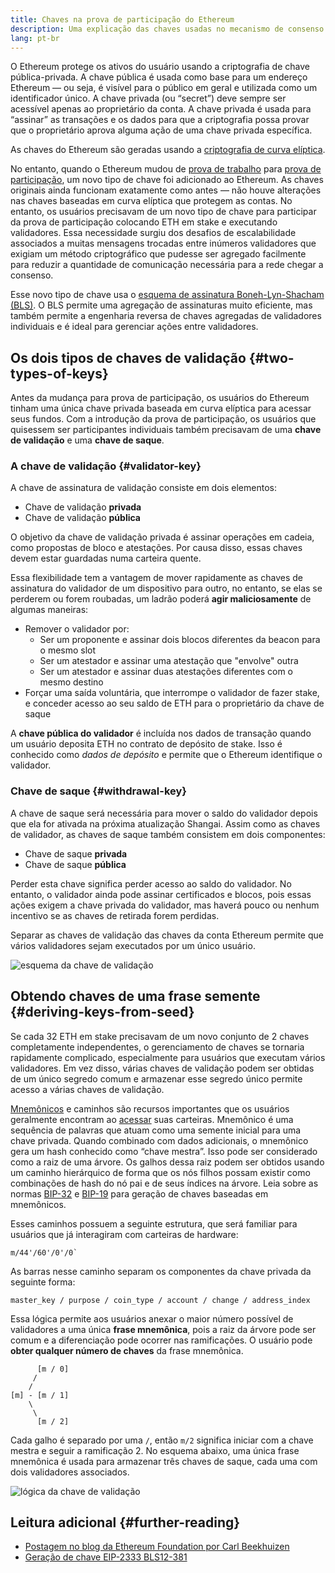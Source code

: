 ```yaml
---
title: Chaves na prova de participação do Ethereum
description: Uma explicação das chaves usadas no mecanismo de consenso da prova de participação do Ethereum
lang: pt-br
---
```


O Ethereum protege os ativos do usuário usando a criptografia de chave pública-privada. A chave pública é usada como base para um endereço Ethereum — ou seja, é visível para o público em geral e utilizada como um identificador único. A chave privada (ou “secret”) deve sempre ser acessível apenas ao proprietário da conta. A chave privada é usada para “assinar” as transações e os dados para que a criptografia possa provar que o proprietário aprova alguma ação de uma chave privada específica.

As chaves do Ethereum são geradas usando a [criptografia de curva elíptica](https://en.wikipedia.org/wiki/Elliptic-curve_cryptography).

No entanto, quando o Ethereum mudou de [prova de trabalho](/developers/docs/consensus-mechanisms/pow) para [prova de participação](/developers/docs/consensus-mechanisms/pos), um novo tipo de chave foi adicionado ao Ethereum. As chaves originais ainda funcionam exatamente como antes — não houve alterações nas chaves baseadas em curva elíptica que protegem as contas. No entanto, os usuários precisavam de um novo tipo de chave para participar da prova de participação colocando ETH em stake e executando validadores. Essa necessidade surgiu dos desafios de escalabilidade associados a muitas mensagens trocadas entre inúmeros validadores que exigiam um método criptográfico que pudesse ser agregado facilmente para reduzir a quantidade de comunicação necessária para a rede chegar a consenso.

Esse novo tipo de chave usa o [esquema de assinatura Boneh-Lyn-Shacham (BLS)](https://wikipedia.org/wiki/BLS_digital_signature). O BLS permite uma agregação de assinaturas muito eficiente, mas também permite a engenharia reversa de chaves agregadas de validadores individuais e é ideal para gerenciar ações entre validadores.

## Os dois tipos de chaves de validação {#two-types-of-keys}

Antes da mudança para prova de participação, os usuários do Ethereum tinham uma única chave privada baseada em curva elíptica para acessar seus fundos. Com a introdução da prova de participação, os usuários que quisessem ser participantes individuais também precisavam de uma **chave de validação** e uma **chave de saque**.

### A chave de validação {#validator-key}

A chave de assinatura de validação consiste em dois elementos:

- Chave de validação **privada**
- Chave de validação **pública**

O objetivo da chave de validação privada é assinar operações em cadeia, como propostas de bloco e atestações. Por causa disso, essas chaves devem estar guardadas numa carteira quente.

Essa flexibilidade tem a vantagem de mover rapidamente as chaves de assinatura do validador de um dispositivo para outro, no entanto, se elas se perderem ou forem roubadas, um ladrão poderá **agir maliciosamente** de algumas maneiras:

- Remover o validador por:
  - Ser um proponente e assinar dois blocos diferentes da beacon para o mesmo slot
  - Ser um atestador e assinar uma atestação que "envolve" outra
  - Ser um atestador e assinar duas atestações diferentes com o mesmo destino
- Forçar uma saída voluntária, que interrompe o validador de fazer stake, e conceder acesso ao seu saldo de ETH para o proprietário da chave de saque

A **chave pública do validador** é incluída nos dados de transação quando um usuário deposita ETH no contrato de depósito de stake. Isso é conhecido como _dados de depósito_ e permite que o Ethereum identifique o validador.

### Chave de saque {#withdrawal-key}

A chave de saque será necessária para mover o saldo do validador depois que ela for ativada na próxima atualização Shangai. Assim como as chaves de validador, as chaves de saque também consistem em dois componentes:

- Chave de saque **privada**
- Chave de saque **pública**

Perder esta chave significa perder acesso ao saldo do validador. No entanto, o validador ainda pode assinar certificados e blocos, pois essas ações exigem a chave privada do validador, mas haverá pouco ou nenhum incentivo se as chaves de retirada forem perdidas.

Separar as chaves de validação das chaves da conta Ethereum permite que vários validadores sejam executados por um único usuário.

![esquema da chave de validação](validator-key-schematic.png)

## Obtendo chaves de uma frase semente {#deriving-keys-from-seed}

Se cada 32 ETH em stake precisavam de um novo conjunto de 2 chaves completamente independentes, o gerenciamento de chaves se tornaria rapidamente complicado, especialmente para usuários que executam vários validadores. Em vez disso, várias chaves de validação podem ser obtidas de um único segredo comum e armazenar esse segredo único permite acesso a várias chaves de validação.

[Mnemônicos](https://en.bitcoinwiki.org/wiki/Mnemonic_phrase) e caminhos são recursos importantes que os usuários geralmente encontram ao [acessar](https://ethereum.stackexchange.com/questions/19055/what-is-the-difference-between-m-44-60-0-0-and-m-44-60-0) suas carteiras. Mnemônico é uma sequência de palavras que atuam como uma semente inicial para uma chave privada. Quando combinado com dados adicionais, o mnemônico gera um hash conhecido como “chave mestra”. Isso pode ser considerado como a raiz de uma árvore. Os galhos dessa raiz podem ser obtidos usando um caminho hierárquico de forma que os nós filhos possam existir como combinações de hash do nó pai e de seus índices na árvore. Leia sobre as normas [BIP-32](https://github.com/bitcoin/bips/blob/master/bip-0032.mediawiki) e [ BIP-19](https://github.com/bitcoin/bips/blob/master/bip-0039.mediawiki) para geração de chaves baseadas em mnemônicos.

Esses caminhos possuem a seguinte estrutura, que será familiar para usuários que já interagiram com carteiras de hardware:

```
m/44'/60'/0'/0`
```

As barras nesse caminho separam os componentes da chave privada da seguinte forma:

```
master_key / purpose / coin_type / account / change / address_index
```

Essa lógica permite aos usuários anexar o maior número possível de validadores a uma única **frase mnemônica**, pois a raiz da árvore pode ser comum e a diferenciação pode ocorrer nas ramificações. O usuário pode **obter qualquer número de chaves** da frase mnemônica.

```
      [m / 0]
     /
    /
[m] - [m / 1]
    \
     \
      [m / 2]
```

Cada galho é separado por uma `/`, então `m/2` significa iniciar com a chave mestra e seguir a ramificação 2. No esquema abaixo, uma única frase mnemônica é usada para armazenar três chaves de saque, cada uma com dois validadores associados.

![lógica da chave de validação](multiple-keys.png)

## Leitura adicional {#further-reading}

- [Postagem no blog da Ethereum Foundation por Carl Beekhuizen](https://blog.ethereum.org/2020/05/21/keys/)
- [Geração de chave EIP-2333 BLS12-381](https://eips.ethereum.org/EIPS/eip-2333)
